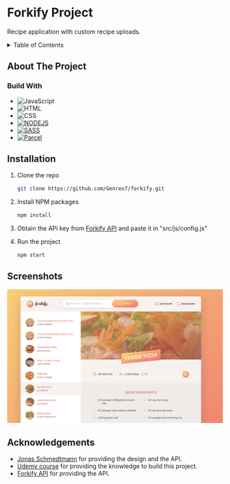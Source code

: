 # Forkify Project

Recipe application with custom recipe uploads.

<!-- Table of Contents -->
<details>
<summary>Table of Contents</summary>
<ol>
    <li>
    <a href="#about-the-project">About The Project</a>
      <ul>
        <li>
            <a href="#build-with">Build With</a>
        </li>
      </ul>
    </li>
    <li>
        <a href="#installation">Installation</a>
    </li>
    <li>
        <a href="#acknowledgements">Acknowledgements</a>
    </li>
</ol>
</details>

## About The Project

### Build With

-   ![JavaScript][JavaScript]
-   ![HTML][HTML]
-   ![CSS][CSS]
-   [![NODEJS][NODEJS]][NODEJSUrl]
-   [![SASS][SASS]][SASSUrl]
-   [![Parcel][Parcel]][ParcelUrl]

## Installation

1. Clone the repo

    ```bash
    git clone https://github.com/Genrex7/forkify.git
    ```

2. Install NPM packages

    ```bash
    npm install
    ```

3. Obtain the APi key from [Forkify API](https://forkify-api.herokuapp.com/v2) and paste it in "src/js/config.js"

4. Run the project

    ```bash
    npm start
    ```

## Screenshots

<img alt="forkify-app image1" src="src/img/screen1.png">

## Acknowledgements

-   [Jonas Schmedtmann](https://twitter.com/jonasschmedtman) for providing the design and the API.
-   [Udemy course](https://www.udemy.com/course/the-complete-javascript-course/) for providing the knowledge to build this project.
-   [Forkify API](https://forkify-api.herokuapp.com/v2) for providing the API.

[JavaScript]: https://img.shields.io/badge/JavaScript-F7DF1E?style=for-the-badge&logo=javascript&logoColor=black
[HTML]: https://img.shields.io/badge/HTML5-E34F26?style=for-the-badge&logo=html5&logoColor=white
[CSS]: https://img.shields.io/badge/CSS-239120?&style=for-the-badge&logo=css3&logoColor=white
[NODEJS]: https://img.shields.io/badge/Node.js-43853D?style=for-the-badge&logo=node.js&logoColor=white
[NODEJSUrl]: https://nodejs.org/en/
[SASS]: https://img.shields.io/badge/Sass-1D5D9B?style=for-the-badge&logo=sass&logoColor=white
[SASSUrl]: https://sass-lang.com/
[Parcel]: https://img.shields.io/badge/Parcel%20-%23C51A4A.svg?&style=for-the-badge&logo=parcel&logoColor=white
[ParcelUrl]: https://parceljs.org/
